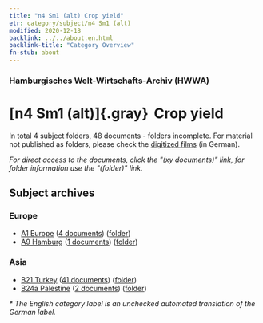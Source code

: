 ```yaml
---
title: "n4 Sm1 (alt) Crop yield"
etr: category/subject/n4 Sm1 (alt)
modified: 2020-12-18
backlink: ../../about.en.html
backlink-title: "Category Overview"
fn-stub: about
---
```


### Hamburgisches Welt-Wirtschafts-Archiv (HWWA)
# [n4 Sm1 (alt)]{.gray}&#8201; Crop yield&#160; 





In total 4 subject folders, 48 documents - folders incomplete.
For material not published as folders, please check the [digitized films](/film/h1_sh) (in German).

_For direct access to the documents, click the "(xy documents)" link, for folder information use the "(folder)" link._

## Subject archives



### Europe

- [A1 Europe](../../../geo/about.en.html#A1) (<a href="https://dfg-viewer.de/show/?tx_dlf[id]=https://pm20.zbw.eu/mets/sh/1408xx/140892/1450xx/145049/public.mets.en.xml" target="_blank">4 documents</a>) ([folder](http://purl.org/pressemappe20/folder/sh/140892,145049))
- [A9 Hamburg](../../../geo/about.en.html#A9) (<a href="https://dfg-viewer.de/show/?tx_dlf[id]=https://pm20.zbw.eu/mets/sh/1409xx/140905/1450xx/145049/public.mets.en.xml" target="_blank">1 documents</a>) ([folder](http://purl.org/pressemappe20/folder/sh/140905,145049))

### Asia

- [B21 Turkey](../../../geo/about.en.html#B21) (<a href="https://dfg-viewer.de/show/?tx_dlf[id]=https://pm20.zbw.eu/mets/sh/1411xx/141111/1450xx/145049/public.mets.en.xml" target="_blank">41 documents</a>) ([folder](http://purl.org/pressemappe20/folder/sh/141111,145049))
- [B24a Palestine](../../../geo/about.en.html#B24a) (<a href="https://dfg-viewer.de/show/?tx_dlf[id]=https://pm20.zbw.eu/mets/sh/1411xx/141115/1450xx/145049/public.mets.en.xml" target="_blank">2 documents</a>) ([folder](http://purl.org/pressemappe20/folder/sh/141115,145049))


_* The English category label is an unchecked automated translation of the German label._

